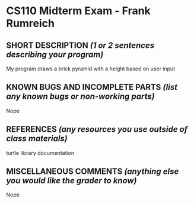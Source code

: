 # CS110 Midterm Exam - Frank Rumreich

## SHORT DESCRIPTION *(1 or 2 sentences describing your program)*

My program draws a brick pyramid with a height based on user input

## KNOWN BUGS AND INCOMPLETE PARTS *(list any known bugs or non-working parts)*

Nope

## REFERENCES *(any resources you use outside of class materials)*

turtle library documentation

## MISCELLANEOUS COMMENTS *(anything else you would like the grader to know)*

Nope